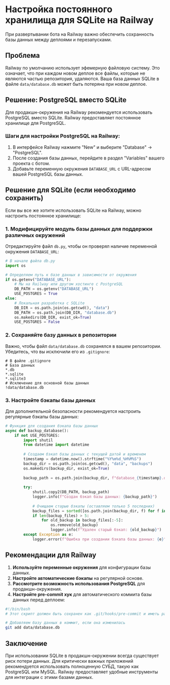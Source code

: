 # Настройка постоянного хранилища для SQLite на Railway

При развертывании бота на Railway важно обеспечить сохранность базы данных между деплоями и перезапусками.

## Проблема

Railway по умолчанию использует эфемерную файловую систему. Это означает, что при каждом новом деплое все файлы, которые не являются частью репозитория, удаляются. Ваша база данных SQLite в файле `data/database.db` может быть потеряна при новом деплое.

## Решение: PostgreSQL вместо SQLite

Для продакшн-окружения на Railway рекомендуется использовать PostgreSQL вместо SQLite. Railway предоставляет постоянное хранилище для PostgreSQL.

### Шаги для настройки PostgreSQL на Railway:

1. В интерфейсе Railway нажмите "New" и выберите "Database" → "PostgreSQL".
2. После создания базы данных, перейдите в раздел "Variables" вашего проекта с ботом.
3. Добавьте переменную окружения `DATABASE_URL` с URL-адресом вашей PostgreSQL базы данных.

## Решение для SQLite (если необходимо сохранить)

Если вы все же хотите использовать SQLite на Railway, можно настроить постоянное хранилище:

### 1. Модифицируйте модуль базы данных для поддержки различных окружений

Отредактируйте файл `db.py`, чтобы он проверял наличие переменной окружения `DATABASE_URL`:

```python
# В начале файла db.py
import os

# Определяем путь к базе данных в зависимости от окружения
if os.getenv("DATABASE_URL"):
    # Мы на Railway или другом хостинге с PostgreSQL
    DB_PATH = os.getenv("DATABASE_URL")
    USE_POSTGRES = True
else:
    # Локальная разработка с SQLite
    DB_DIR = os.path.join(os.getcwd(), "data")
    DB_PATH = os.path.join(DB_DIR, "database.db")
    os.makedirs(DB_DIR, exist_ok=True)
    USE_POSTGRES = False
```

### 2. Сохраняйте базу данных в репозитории

Важно, чтобы файл `data/database.db` сохранялся в вашем репозитории. Убедитесь, что вы исключили его из `.gitignore`:

```
# В файле .gitignore
# База данных
*.db
*.sqlite
*.sqlite3
# Исключение для основной базы данных
!data/database.db
```

### 3. Настройте бэкапы базы данных

Для дополнительной безопасности рекомендуется настроить регулярные бэкапы базы данных:

```python
# Функция для создания бэкапа базы данных
async def backup_database():
    if not USE_POSTGRES:
        import shutil
        from datetime import datetime
        
        # Создаем бэкап базы данных с текущей датой и временем
        timestamp = datetime.now().strftime("%Y%m%d_%H%M%S")
        backup_dir = os.path.join(os.getcwd(), "data", "backups")
        os.makedirs(backup_dir, exist_ok=True)
        
        backup_path = os.path.join(backup_dir, f"database_{timestamp}.db")
        
        try:
            shutil.copy2(DB_PATH, backup_path)
            logger.info(f"Создан бэкап базы данных: {backup_path}")
            
            # Очищаем старые бэкапы (оставляем только 5 последних)
            backup_files = sorted([os.path.join(backup_dir, f) for f in os.listdir(backup_dir)])
            if len(backup_files) > 5:
                for old_backup in backup_files[:-5]:
                    os.remove(old_backup)
                    logger.info(f"Удален старый бэкап: {old_backup}")
        except Exception as e:
            logger.error(f"Ошибка при создании бэкапа базы данных: {e}")
```

## Рекомендации для Railway

1. **Используйте переменные окружения** для конфигурации базы данных.
2. **Настройте автоматические бэкапы** на регулярной основе.
3. **Рассмотрите возможность использования PostgreSQL** для продакшн-окружения.
4. **Настройте pre-commit хук** для автоматического коммита базы данных перед деплоем:

```bash
#!/bin/bash
# Этот скрипт должен быть сохранен как .git/hooks/pre-commit и иметь разрешение на выполнение (chmod +x)

# Добавляем базу данных в коммит, если она изменилась
git add data/database.db
```

## Заключение

При использовании SQLite в продакшн-окружении всегда существует риск потери данных. Для критически важных приложений рекомендуется использовать полноценную СУБД, такую как PostgreSQL или MySQL. Railway предоставляет удобные инструменты для интеграции с этими базами данных. 